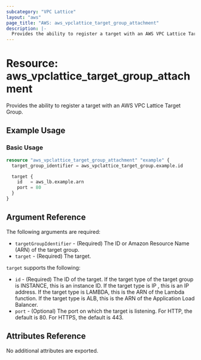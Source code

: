 ```yaml
---
subcategory: "VPC Lattice"
layout: "aws"
page_title: "AWS: aws_vpclattice_target_group_attachment"
description: |-
  Provides the ability to register a target with an AWS VPC Lattice Target Group.
---
```


# Resource: aws_vpclattice_target_group_attachment

Provides the ability to register a target with an AWS VPC Lattice Target Group.

## Example Usage

### Basic Usage

```terraform
resource "aws_vpclattice_target_group_attachment" "example" {
  target_group_identifier = aws_vpclattice_target_group.example.id

  target {
    id   = aws_lb.example.arn
    port = 80
  }
}
```

## Argument Reference

The following arguments are required:

- `targetGroupIdentifier` - (Required) The ID or Amazon Resource Name (ARN) of the target group.
- `target` - (Required) The target.

`target` supports the following:

- `id` - (Required) The ID of the target. If the target type of the target group is INSTANCE, this is an instance ID. If the target type is IP , this is an IP address. If the target type is LAMBDA, this is the ARN of the Lambda function. If the target type is ALB, this is the ARN of the Application Load Balancer.
- `port` - (Optional) The port on which the target is listening. For HTTP, the default is 80. For HTTPS, the default is 443.

## Attributes Reference

No additional attributes are exported.

<!-- cache-key: cdktf-0.17.0-pre.15 input-158b4cc55599a082b5a1e232a909553f8fa23664c3e9f166bd8231e3d26df4e0 -->